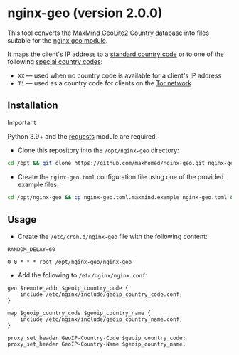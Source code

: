 # nginx-geo (version 2.0.0)

This tool converts the [MaxMind GeoLite2 Country database](https://dev.maxmind.com/geoip/geolite2-free-geolocation-data/) into files suitable for the [nginx geo module](https://nginx.org/en/docs/http/ngx_http_geo_module.html).

It maps the client's IP address to a [standard country code](https://en.wikipedia.org/wiki/ISO_3166-1_alpha-2) or to one of the following [special country codes](https://developers.cloudflare.com/fundamentals/reference/http-headers/#cf-ipcountry):

* `XX` — used when no country code is available for a client's IP address
* `T1` — used as a country code for clients on the [Tor network](https://www.torproject.org/)

## Installation

> [!IMPORTANT]
> Python 3.9+ and the [requests](https://requests.readthedocs.io/) module are required.

- Clone this repository into the `/opt/nginx-geo` directory:

```bash
cd /opt && git clone https://github.com/makhomed/nginx-geo.git nginx-geo
```

- Create the `nginx-geo.toml` configuration file using one of the provided example files:

```bash
cd /opt/nginx-geo && cp nginx-geo.toml.maxmind.example nginx-geo.toml && vim nginx-geo.toml
```

## Usage

- Create the `/etc/cron.d/nginx-geo` file with the following content:

```cron
RANDOM_DELAY=60

0 0 * * * root /opt/nginx-geo/nginx-geo
```

- Add the following to `/etc/nginx/nginx.conf`:

```nginx
geo $remote_addr $geoip_country_code {
    include /etc/nginx/include/geoip_country_code.conf;
}

map $geoip_country_code $geoip_country_name {
    include /etc/nginx/include/geoip_country_name.conf;
}

proxy_set_header GeoIP-Country-Code $geoip_country_code;
proxy_set_header GeoIP-Country-Name $geoip_country_name;
```

